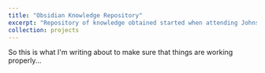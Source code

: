 ```yaml
---
title: "Obsidian Knowledge Repository"
excerpt: "Repository of knowledge obtained started when attending Johns Hopkins University for my M.S.E. <br/><img src='/images/obsidian_network.png'>"
collection: projects
---
```


So this is what I'm writing about to make sure that things are working properly...